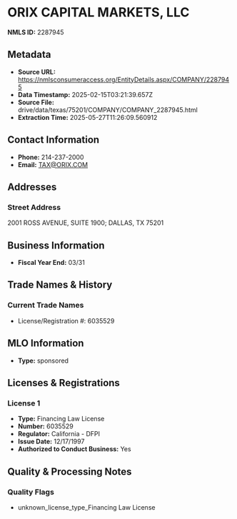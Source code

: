 # ORIX CAPITAL MARKETS, LLC

**NMLS ID:** 2287945

## Metadata
- **Source URL:** https://nmlsconsumeraccess.org/EntityDetails.aspx/COMPANY/2287945
- **Data Timestamp:** 2025-02-15T03:21:39.657Z
- **Source File:** drive/data/texas/75201/COMPANY/COMPANY_2287945.html
- **Extraction Time:** 2025-05-27T11:26:09.560912

## Contact Information
- **Phone:** 214-237-2000
- **Email:** TAX@ORIX.COM

## Addresses
### Street Address
2001 ROSS AVENUE, SUITE 1900; DALLAS, TX 75201

## Business Information
- **Fiscal Year End:** 03/31

## Trade Names & History
### Current Trade Names
- License/Registration #: 6035529

## MLO Information
- **Type:** sponsored

## Licenses & Registrations

### License 1
- **Type:** Financing Law License
- **Number:** 6035529
- **Regulator:** California - DFPI
- **Issue Date:** 12/17/1997
- **Authorized to Conduct Business:** Yes

## Quality & Processing Notes
### Quality Flags
- unknown_license_type_Financing Law License
